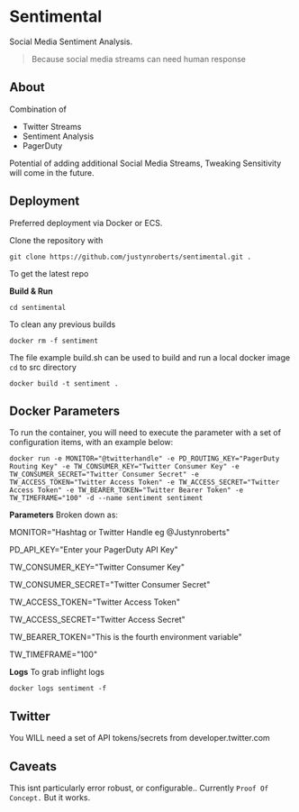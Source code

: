 # Sentimental

  Social Media Sentiment Analysis.

>   Because social media streams can need human response

## About
Combination of 

 - Twitter Streams 
 - Sentiment Analysis 
 - PagerDuty

Potential of adding additional Social Media Streams, Tweaking Sensitivity will come in the future.

## Deployment
Preferred deployment via Docker or ECS.

Clone the repository with 

    git clone https://github.com/justynroberts/sentimental.git .

To get the latest repo

**Build & Run**

    cd sentimental

To clean any previous builds

    docker rm -f sentiment

The file example build.sh can be used to build and run a local docker image
`cd` to src directory

    docker build -t sentiment .
   
## Docker Parameters
To run the container, you will need to execute the parameter with a set of configuration items, with an example below:

    docker run -e MONITOR="@twitterhandle" -e PD_ROUTING_KEY="PagerDuty Routing Key" -e TW_CONSUMER_KEY="Twitter Consumer Key" -e TW_CONSUMER_SECRET="Twitter Consumer Secret" -e TW_ACCESS_TOKEN="Twitter Access Token" -e TW_ACCESS_SECRET="Twitter Access Token" -e TW_BEARER_TOKEN="Twitter Bearer Token" -e TW_TIMEFRAME="100" -d --name sentiment sentiment

**Parameters** 
Broken down as:

MONITOR="Hashtag or Twitter Handle eg @Justynroberts"

PD_API_KEY="Enter your PagerDuty API Key"

TW_CONSUMER_KEY="Twitter Consumer Key"

TW_CONSUMER_SECRET="Twitter Consumer Secret"

TW_ACCESS_TOKEN="Twitter Access Token"

TW_ACCESS_SECRET="Twitter Access Secret"

TW_BEARER_TOKEN="This is the fourth environment variable"

TW_TIMEFRAME="100"

**Logs**
To grab inflight logs

    docker logs sentiment -f
 
 ## Twitter
  You WILL need a set of API tokens/secrets from developer.twitter.com
  
## Caveats
This isnt particularly error robust, or configurable.. Currently `Proof Of Concept.`
But it works.

